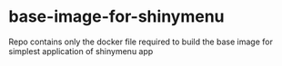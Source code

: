 # base-image-for-shinymenu
Repo contains only the docker file required to build the base image for simplest application of shinymenu app
